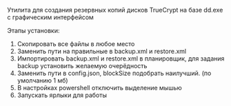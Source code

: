 Утилита для создания резервных копий дисков TrueCrypt на базе dd.exe с графическим интерфейсом

Этапы установки:

1. Скопировать все файлы в любое место
2. Заменить пути на правильные в backup.xml и restore.xml
3. Импортировать backup.xml и restore.xml в планировщик, для задания backup установить желаемую очерёдность
4. Заменить пути в config.json, blockSize подобрать наилучший. (по умолчанию 1 мб)
5. В настройках powershell отключить выделение мышью
6. Запускать ярлыки для работы